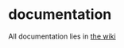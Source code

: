 # documentation

All documentation lies in [the wiki](https://github.com/sjamcsclub/documentation/wiki)
